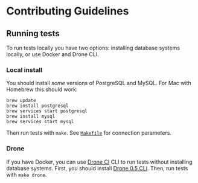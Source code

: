 # Contributing Guidelines

## Running tests

To run tests locally you have two options: installing database systems locally, or use Docker and Drone CLI.


### Local install

You should install _some_ versions of PostgreSQL and MySQL.
For Mac with Homebrew this should work:
```
brew update
brew install postgresql
brew services start postgresql
brew install mysql
brew services start mysql
```

Then run tests with `make`. See [`Makefile`](../Makefile) for connection parameters.


### Drone

If you have Docker, you can use [Drone CI](http://readme.drone.io/0.5/) CLI to run tests without installing database
systems. First, you should install [Drone 0.5 CLI](http://readme.drone.io/0.5/install/cli/). Then, run tests with
`make drone`.
